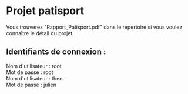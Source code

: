 # Projet patisport
Vous trouverez "Rapport_Patisport.pdf" dans le répertoire si vous voulez connaître le détail du projet.

## Identifiants de connexion :
Nom d'utilisateur : root <br/>
Mot de passe : root <br/>
Nom d'utilisateur : theo <br/>
Mot de passe : julien